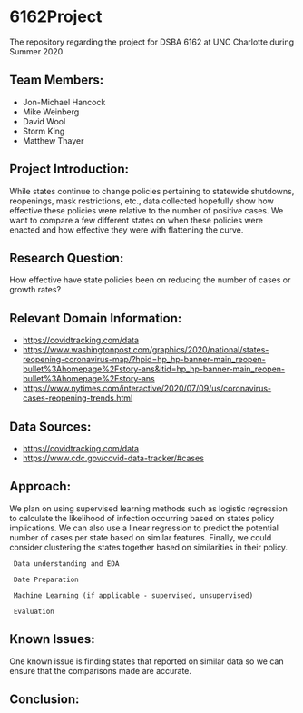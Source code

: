 # 6162Project
The repository regarding the project for DSBA 6162 at UNC Charlotte during Summer 2020


## Team Members:
* Jon-Michael Hancock
* Mike Weinberg
* David Wool
* Storm King
* Matthew Thayer

## Project Introduction:
While states continue to change policies pertaining to statewide shutdowns, reopenings, mask restrictions, etc., data collected hopefully show how effective these policies were relative to the number of positive cases. We want to compare a few different states on when these policies were enacted and how effective they were with flattening the curve.


## Research Question:
 How effective have state policies been on reducing the number of cases or growth rates?


## Relevant Domain Information:
* https://covidtracking.com/data
* https://www.washingtonpost.com/graphics/2020/national/states-reopening-coronavirus-map/?hpid=hp_hp-banner-main_reopen-bullet%3Ahomepage%2Fstory-ans&itid=hp_hp-banner-main_reopen-bullet%3Ahomepage%2Fstory-ans
* https://www.nytimes.com/interactive/2020/07/09/us/coronavirus-cases-reopening-trends.html


## Data Sources:
* https://covidtracking.com/data
* https://www.cdc.gov/covid-data-tracker/#cases


## Approach:
We plan on using supervised learning methods such as logistic regression to calculate the likelihood of infection occurring based on states policy implications. We can also use a linear regression to predict the potential number of cases per state based on similar features. Finally, we could consider clustering the states together based on similarities in their policy.

     Data understanding and EDA

     Date Preparation

     Machine Learning (if applicable - supervised, unsupervised)

     Evaluation

## Known Issues:
One known issue is finding states that reported on similar data so we can ensure that the comparisons made are accurate. 

## Conclusion:
